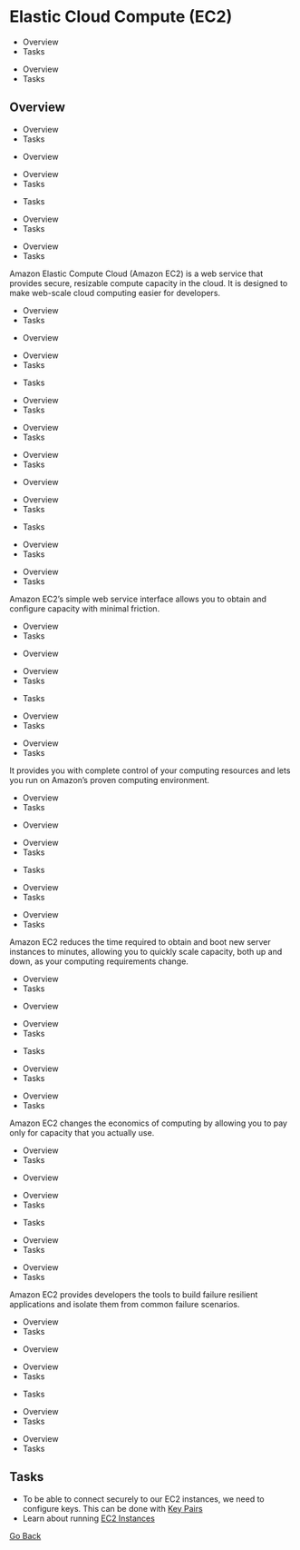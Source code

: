 # Elastic Cloud Compute (EC2)
- Overview
- Tasks

<!--TOC_START-->
- Overview
- Tasks

<!--TOC_END-->
## Overview
<!--TOC_START-->
- Overview
- Tasks

<!--TOC_END-->
- Overview
<!--TOC_START-->
- Overview
- Tasks

<!--TOC_END-->
- Tasks
<!--TOC_START-->
- Overview
- Tasks

<!--TOC_END-->

<!--TOC_START-->
- Overview
- Tasks

<!--TOC_END-->
Amazon Elastic Compute Cloud (Amazon EC2) is a web service that provides secure, resizable compute capacity in the cloud. It is designed to make web-scale cloud computing easier for developers.
<!--TOC_START-->
- Overview
- Tasks

<!--TOC_END-->
- Overview
<!--TOC_START-->
- Overview
- Tasks

<!--TOC_END-->
- Tasks
<!--TOC_START-->
- Overview
- Tasks

<!--TOC_END-->

<!--TOC_START-->
- Overview
- Tasks

<!--TOC_END-->

<!--TOC_START-->
- Overview
- Tasks

<!--TOC_END-->
- Overview
<!--TOC_START-->
- Overview
- Tasks

<!--TOC_END-->
- Tasks
<!--TOC_START-->
- Overview
- Tasks

<!--TOC_END-->

<!--TOC_START-->
- Overview
- Tasks

<!--TOC_END-->
Amazon EC2’s simple web service interface allows you to obtain and configure capacity with minimal friction.
<!--TOC_START-->
- Overview
- Tasks

<!--TOC_END-->
- Overview
<!--TOC_START-->
- Overview
- Tasks

<!--TOC_END-->
- Tasks
<!--TOC_START-->
- Overview
- Tasks

<!--TOC_END-->

<!--TOC_START-->
- Overview
- Tasks

<!--TOC_END-->
It provides you with complete control of your computing resources and lets you run on Amazon’s proven computing environment.
<!--TOC_START-->
- Overview
- Tasks

<!--TOC_END-->
- Overview
<!--TOC_START-->
- Overview
- Tasks

<!--TOC_END-->
- Tasks
<!--TOC_START-->
- Overview
- Tasks

<!--TOC_END-->

<!--TOC_START-->
- Overview
- Tasks

<!--TOC_END-->
Amazon EC2 reduces the time required to obtain and boot new server instances to minutes, allowing you to quickly scale capacity, both up and down, as your computing requirements change.
<!--TOC_START-->
- Overview
- Tasks

<!--TOC_END-->
- Overview
<!--TOC_START-->
- Overview
- Tasks

<!--TOC_END-->
- Tasks
<!--TOC_START-->
- Overview
- Tasks

<!--TOC_END-->

<!--TOC_START-->
- Overview
- Tasks

<!--TOC_END-->
Amazon EC2 changes the economics of computing by allowing you to pay only for capacity that you actually use.
<!--TOC_START-->
- Overview
- Tasks

<!--TOC_END-->
- Overview
<!--TOC_START-->
- Overview
- Tasks

<!--TOC_END-->
- Tasks
<!--TOC_START-->
- Overview
- Tasks

<!--TOC_END-->

<!--TOC_START-->
- Overview
- Tasks

<!--TOC_END-->
Amazon EC2 provides developers the tools to build failure resilient applications and isolate them from common failure scenarios.
<!--TOC_START-->
- Overview
- Tasks

<!--TOC_END-->
- Overview
<!--TOC_START-->
- Overview
- Tasks

<!--TOC_END-->
- Tasks
<!--TOC_START-->
- Overview
- Tasks

<!--TOC_END-->

<!--TOC_START-->
- Overview
- Tasks

<!--TOC_END-->

## Tasks
- To be able to connect securely to our EC2 instances, we need to configure keys. This can be done with  [Key Pairs](./key-pairs)
- Learn about running [EC2 Instances](./instances)

[Go Back](../README.md#tasks)




